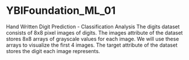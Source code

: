 # YBIFoundation_ML_01
 Hand Written Digit Prediction - Classification Analysis
The digits dataset consists of 8x8 pixel images of digits. The images attribute of the dataset stores 8x8 arrays of grayscale values for each image. We will use these arrays to visualize the first 4 images. The target attribute of the dataset stores the digit each image represents.
